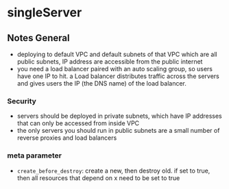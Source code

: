 # singleServer

## Notes General
- deploying to default VPC and default subnets of that VPC which are all public subnets, IP address are accessible from the public internet
- you need a load balancer paired with an auto scaling group, so users have one IP to hit. a Load balancer distributes traffic across the servers and gives users the IP (the DNS name) of the load balancer.


### Security
- servers should be deployed in private subnets, which have IP addresses that can only be accessed from inside VPC
- the only servers you should run in public subnets are a small number of reverse proxies and load balancers


### meta parameter
- `create_before_destroy`: create a new, then destroy old. if set to true, then all resources that depend on x need to be set to true


